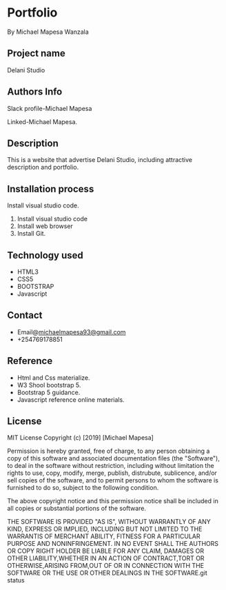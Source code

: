 # Portfolio
By Michael Mapesa Wanzala

## Project name

Delani Studio


## Authors Info

Slack profile-Michael Mapesa

Linked-Michael Mapesa.


## Description

 This is a website that advertise Delani Studio, including attractive description and portfolio.

## Installation process

 Install visual studio code.

1. Install visual studio code
2. Install  web browser
3. Install Git.


## Technology used

 * HTML3
 * CSS5
 * BOOTSTRAP
 * Javascript

 ## Contact

 * Email@michaelmapesa93@gmail.com
 * +254769178851

## Reference

* Html and Css materialize.
* W3 Shool bootstrap 5.
* Bootstrap 5 guidance.
* Javascript reference online materials. 

## License

MIT License
Copyright (c) [2019] [Michael Mapesa]

Permission is hereby granted, free of charge, to any person obtaining a copy of this software and associated documentation files (the "Software"), to deal in the software without restriction, including without limitation the rights to use, copy, modify, merge, publish, distrubute, sublicence, and/or sell copies of the software, and to permit persons to whom the software is furnished to do so, subject to the following condition.

The above copyright notice and this permission notice shall be included in all copies or substantial portions of the software.

THE SOFTWARE IS PROVIDED "AS IS", WITHOUT WARRANTLY OF ANY KIND, EXPRESS OR IMPLIED, INCLUDING BUT NOT LIMITED TO THE WARRANTIS OF MERCHANT ABILITY, FITNESS FOR A PARTICULAR PURPOSE AND NONINFRINGEMENT. IN NO EVENT SHALL THE AUTHORS OR COPY RIGHT HOLDER BE LIABLE FOR ANY CLAIM, DAMAGES OR OTHER LIABILITY,WHETHER IN AN ACTION OF CONTRACT,TORT OR OTHERWISE,ARISING FROM,OUT OF OR IN CONNECTION WITH THE SOFTWARE OR THE USE OR OTHER DEALINGS IN THE SOFTWARE.git status



